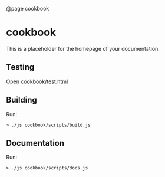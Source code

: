@page cookbook

# cookbook

This is a placeholder for the homepage of your documentation.

## Testing

Open [cookbook/test.html](../test.html)

## Building

Run:

    > ./js cookbook/scripts/build.js
    
## Documentation

Run:

    > ./js cookbook/scripts/docs.js